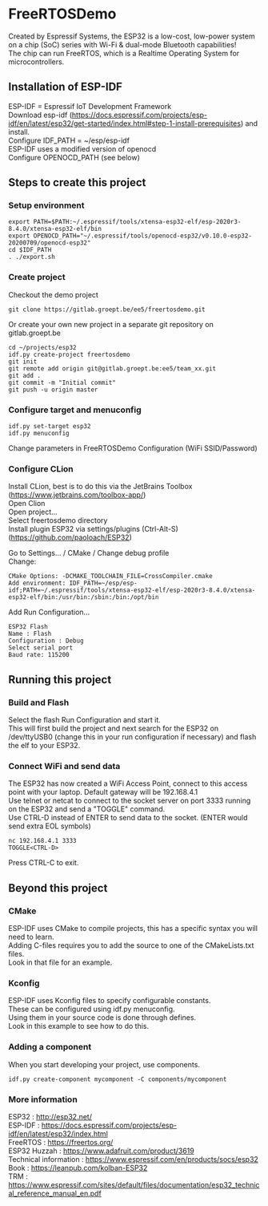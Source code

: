 # FreeRTOSDemo

Created by Espressif Systems, the ESP32 is a low-cost, low-power system on a chip (SoC) series with Wi-Fi & dual-mode Bluetooth capabilities!  
The chip can run FreeRTOS, which is a Realtime Operating System for microcontrollers.  

## Installation of ESP-IDF

ESP-IDF = Espressif IoT Development Framework  
Download esp-idf (https://docs.espressif.com/projects/esp-idf/en/latest/esp32/get-started/index.html#step-1-install-prerequisites) and install.  
Configure IDF_PATH = ~/esp/esp-idf  
ESP-IDF uses a modified version of openocd    
Configure OPENOCD_PATH (see below)

## Steps to create this project

### Setup environment

```commandline
export PATH=$PATH:~/.espressif/tools/xtensa-esp32-elf/esp-2020r3-8.4.0/xtensa-esp32-elf/bin
export OPENOCD_PATH="~/.espressif/tools/openocd-esp32/v0.10.0-esp32-20200709/openocd-esp32"
cd $IDF_PATH
. ./export.sh
```

### Create project

Checkout the demo project
```commandline
git clone https://gitlab.groept.be/ee5/freertosdemo.git
```

Or create your own new project in a separate git repository on gitlab.groept.be
```commandline
cd ~/projects/esp32
idf.py create-project freertosdemo
git init
git remote add origin git@gitlab.groept.be:ee5/team_xx.git
git add .
git commit -m "Initial commit"
git push -u origin master
```

### Configure target and menuconfig

```commandline
idf.py set-target esp32
idf.py menuconfig
```
Change parameters in FreeRTOSDemo Configuration (WiFi SSID/Password)

### Configure CLion

Install CLion, best is to do this via the JetBrains Toolbox (https://www.jetbrains.com/toolbox-app/)  
Open Clion  
Open project...  
Select freertosdemo directory  
Install plugin ESP32 via settings/plugins (Ctrl-Alt-S)
(https://github.com/paoloach/ESP32)

Go to Settings... / CMake / Change debug profile    
Change:  
```
CMake Options: -DCMAKE_TOOLCHAIN_FILE=CrossCompiler.cmake  
Add environment: IDF_PATH=~/esp/esp-idf;PATH=~/.espressif/tools/xtensa-esp32-elf/esp-2020r3-8.4.0/xtensa-esp32-elf/bin:/usr/bin:/sbin:/bin:/opt/bin  
```
Add Run Configuration...  
```
ESP32 Flash  
Name : Flash  
Configuration : Debug  
Select serial port  
Baud rate: 115200  
```

## Running this project

### Build and Flash

Select the flash Run Configuration and start it.  
This will first build the project and next search for the ESP32 on /dev/ttyUSB0 (change this in your run configuration if necessary) and flash the elf to your ESP32.  

### Connect WiFi and send data

The ESP32 has now created a WiFi Access Point, connect to this access point with your laptop. Default gateway will be 192.168.4.1  
Use telnet or netcat to connect to the socket server on port 3333 running on the ESP32 and send a "TOGGLE" command.  
Use CTRL-D instead of ENTER to send data to the socket. (ENTER would send extra EOL symbols)
```commandline
nc 192.168.4.1 3333
TOGGLE<CTRL-D>
```
Press CTRL-C to exit.  

## Beyond this project

### CMake

ESP-IDF uses CMake to compile projects, this has a specific syntax you will need to learn.  
Adding C-files requires you to add the source to one of the CMakeLists.txt files.  
Look in that file for an example.

### Kconfig

ESP-IDF uses Kconfig files to specify configurable constants.  
These can be configured using idf.py menuconfig.  
Using them in your source code is done through defines.  
Look in this example to see how to do this.  

### Adding a component

When you start developing your project, use components.

```commandline
idf.py create-component mycomponent -C components/mycomponent
```
### More information

ESP32 : http://esp32.net/  
ESP-IDF : https://docs.espressif.com/projects/esp-idf/en/latest/esp32/index.html  
FreeRTOS : https://freertos.org/  
ESP32 Huzzah : https://www.adafruit.com/product/3619  
Technical information : https://www.espressif.com/en/products/socs/esp32  
Book : https://leanpub.com/kolban-ESP32  
TRM : https://www.espressif.com/sites/default/files/documentation/esp32_technical_reference_manual_en.pdf  